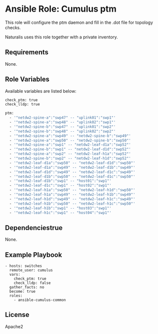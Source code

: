 # Ansible Role: Cumulus ptm

This role will configure the ptm daemon and fill in the .dot file for topology checks.

Naturalis uses this role together with a private inventory.

## Requirements

None.

## Role Variables

Available variables are listed below:
```bash
check_ptm: true
check_lldp: true

ptm:
  - '"netdw2-spine-a":"swp47" -- "uplink01":"swp1"'
  - '"netdw2-spine-a":"swp48" -- "uplink02":"swp1"'
  - '"netdw2-spine-b":"swp47" -- "uplink01":"swp2"'
  - '"netdw2-spine-b":"swp48" -- "uplink02":"swp2"'
  - '"netdw2-spine-a":"swp49" -- "netdw2-spine-b":"swp49"'
  - '"netdw2-spine-a":"swp50" -- "netdw2-spine-b":"swp50"'
  - '"netdw2-spine-a":"swp1" -- "netdw2-leaf-d1a":"swp52"'
  - '"netdw2-spine-b":"swp1" -- "netdw2-leaf-d1d":"swp52"'
  - '"netdw2-spine-a":"swp2" -- "netdw2-leaf-h1a":"swp52"'
  - '"netdw2-spine-b":"swp2" -- "netdw2-leaf-h1d":"swp52"'
  - '"netdw2-leaf-d1a":"swp50" -- "netdw2-leaf-d1d":"swp50"'
  - '"netdw2-leaf-d1a":"swp49" -- "netdw2-leaf-d1b":"swp49"'
  - '"netdw2-leaf-d1d":"swp49" -- "netdw2-leaf-d1c":"swp49"'
  - '"netdw2-leaf-d1b":"swp50" -- "netdw2-leaf-d1c":"swp50"'
  - '"netdw2-leaf-d1b":"swp1" -- "host01":"swp1"'
  - '"netdw2-leaf-d1c":"swp1" -- "host02":"swp1"'
  - '"netdw2-leaf-h1a":"swp50" -- "netdw2-leaf-h1d":"swp50"'
  - '"netdw2-leaf-h1a":"swp49" -- "netdw2-leaf-h1b":"swp49"'
  - '"netdw2-leaf-h1d":"swp49" -- "netdw2-leaf-h1c":"swp49"'
  - '"netdw2-leaf-h1b":"swp50" -- "netdw2-leaf-h1c":"swp50"'
  - '"netdw2-leaf-h1b":"swp1" -- "host03":"swp1"'
  - '"netdw2-leaf-h1c":"swp1" -- "host04":"swp1"'
```

## Dependenciestrue

None.

## Example Playbook

    - hosts: switches
      remote_user: cumulus
      vars:
        check_ptm: true
        check_lldp: false
      gather_facts: no
      become: true
      roles:
        - ansible-cumulus-common

## License

Apache2
